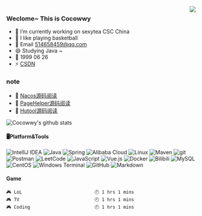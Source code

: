 

<img align="right" src="https://github-readme-stats.vercel.app/api/top-langs/?username=Cocowwy&layout=compact)](https://github.com/Cocowwy/github-readme-stats">

### Weclome~ This is Cocowwy
- 🔭 I’m currently working on sexytea CSC China
- 🌱 I like playing basketball
- 💬 Email 514658459@qq.com
- 😄 Studying Java ~
- 🎂 1999 06 26
- ⚡ [CSDN](https://blog.csdn.net/Pzzzz_wwy?type=blog)

### note
- :book: [Nacos源码阅读](https://www.yuque.com/pc66715/nacos)  
- :book: [PageHelper源码阅读](https://www.yuque.com/books/share/793991c1-c59e-4f4a-8dff-3f10b0c48d5e)
- :book: [Hutool源码阅读](https://www.yuque.com/books/share/88fa78e6-1d3a-434c-9f26-7a85eaec4663)


<img align="center" src="https://github-readme-stats.vercel.app/api?username=Cocowwy&show_icons=true&icon_color=0366d6&bg_color=ffffff&count_private=true&hide=prs" alt="Cocowwy's github stats"/>

#### 🖥️Platform&Tools
<p>
  <img alt="IntelliJ IDEA" src="https://img.shields.io/badge/-IntelliJ%20IDEA-000000?logo=IntelliJ%20IDEA&logoColor=white" />
  <img alt="Java" src="https://img.shields.io/badge/-Java-007396?logo=Java&logoColor=white" />
  <img alt="Spring" src="https://img.shields.io/badge/-Spring-6DB33F?logo=Spring&logoColor=white" />
  <img alt="Alibaba Cloud" src="https://img.shields.io/badge/-Alibaba%20Cloud-FF6A00?logo=Alibaba%20Cloud&logoColor=white" />
  <img alt="Linux" src="https://img.shields.io/badge/-Linux-8DD6F9?logo=Linux&logoColor=white" /> 
  <img alt="Maven" src="https://img.shields.io/badge/-Maven-C71A36?logo=Apache%20Maven&logoColor=white" />
  <img alt="git" src="https://img.shields.io/badge/-Git-F05032?logo=git&logoColor=white" />
  <img alt="Postman" src="https://img.shields.io/badge/-Postman-FF6C37?logo=Postman&logoColor=white" />
  <img alt="LeetCode" src="https://img.shields.io/badge/-LeetCode-FFA116?logo=LeetCode&logoColor=white" />
  <img alt="JavaScript" src="https://img.shields.io/badge/-JavaScript-F7DF1E?logo=JavaScript&logoColor=white" />
  <img alt="Vue.js" src="https://img.shields.io/badge/-Vue.js-4FC08D?logo=Vue.js&logoColor=white" />
  <img alt="Docker" src="https://img.shields.io/badge/-Docker-46a2f1?logo=docker&logoColor=white" />
  <img alt="Bilibili" src="https://img.shields.io/badge/-Bilibili-EF69AC?logo=Bilibili&logoColor=white" />
  <img alt="MySQL" src="https://img.shields.io/badge/-MySQL-4479A1?logo=MySQL&logoColor=white" />
  <img alt="CentOS" src="https://img.shields.io/badge/-CentOS-262577?logo=CentOS&logoColor=white" />
  <img alt="Windows Terminal" src="https://img.shields.io/badge/-Windows%20Terminal-4D4D4D?logo=Windows%20Terminal&logoColor=white" />
  <img alt="GitHub" src="https://img.shields.io/badge/-GitHub-181717?logo=GitHub&logoColor=white" />
  <img alt="Markdown" src="https://img.shields.io/badge/-Markdown-000000?logo=Markdown&logoColor=white" />
</p>


#### Game
```text
🎮 LoL                           🕘 1 hrs 1 mins
🎮 TV                            🕘 1 hrs 1 mins
🎮 Coding                        🕘 1 hrs 1 mins
```
